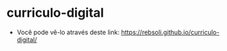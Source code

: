 # curriculo-digital
 - Você pode vê-lo através deste link: https://rebsoli.github.io/curriculo-digital/
